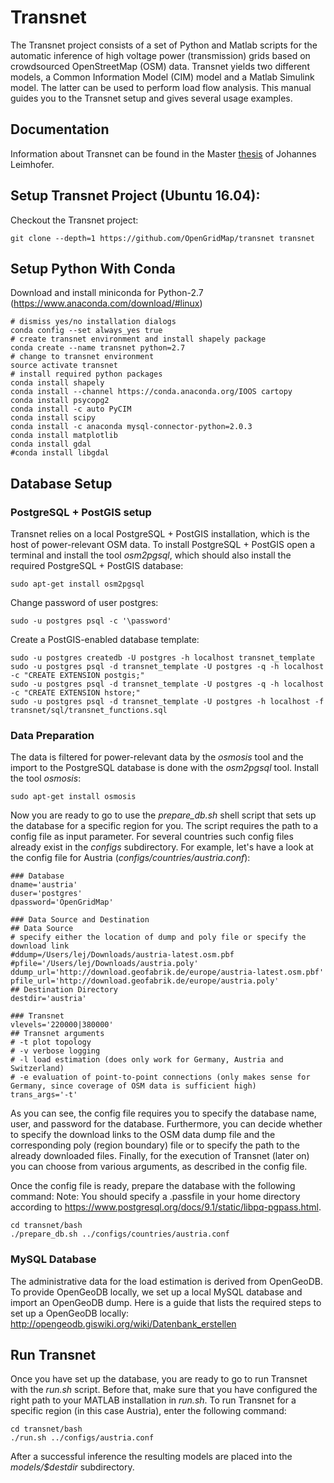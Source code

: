 # Transnet
The Transnet project consists of a set of Python and Matlab scripts for the automatic inference of high voltage power (transmission) grids based on crowdsourced OpenStreetMap (OSM) data. Transnet yields two different models, a Common Information Model (CIM) model and a Matlab Simulink model. The latter can be used to perform load flow analysis. This manual guides you to the Transnet setup and gives several usage examples.

## Documentation

Information about Transnet can be found in the Master [thesis](https://github.com/OpenGridMap/transnet/blob/master/doc/JohannesLeimhoferMasterThesis.pdf) of Johannes Leimhofer.

## Setup Transnet Project (Ubuntu 16.04):
Checkout the Transnet project:
```
git clone --depth=1 https://github.com/OpenGridMap/transnet transnet
```
## Setup Python With Conda
Download and install miniconda for Python-2.7 (https://www.anaconda.com/download/#linux)
```
# dismiss yes/no installation dialogs
conda config --set always_yes true
# create transnet environment and install shapely package
conda create --name transnet python=2.7
# change to transnet environment
source activate transnet
# install required python packages
conda install shapely
conda install --channel https://conda.anaconda.org/IOOS cartopy
conda install psycopg2
conda install -c auto PyCIM
conda install scipy
conda install -c anaconda mysql-connector-python=2.0.3
conda install matplotlib
conda install gdal
#conda install libgdal
```

## Database Setup
### PostgreSQL + PostGIS setup
Transnet relies on a local PostgreSQL + PostGIS installation, which is the host of power-relevant OSM data.
To install PostgreSQL + PostGIS open a terminal and install the tool _osm2pgsql_, which should also install the required PostgreSQL + PostGIS database:
```
sudo apt-get install osm2pgsql
```
Change password of user postgres:
```
sudo -u postgres psql -c '\password'
```
Create a PostGIS-enabled database template:
```
sudo -u postgres createdb -U postgres -h localhost transnet_template
sudo -u postgres psql -d transnet_template -U postgres -q -h localhost -c "CREATE EXTENSION postgis;"
sudo -u postgres psql -d transnet_template -U postgres -q -h localhost -c "CREATE EXTENSION hstore;"
sudo -u postgres psql -d transnet_template -U postgres -h localhost -f transnet/sql/transnet_functions.sql
```
### Data Preparation
The data is filtered for power-relevant data by the _osmosis_ tool and the import to the PostgreSQL database is done with the _osm2pgsql_ tool.
Install the tool _osmosis_:
```
sudo apt-get install osmosis
```
Now you are ready to go to use the _prepare_db.sh_ shell script that sets up the database for a specific region for you.
The script requires the path to a config file as input parameter. For several countries such config files already exist in the _configs_ subdirectory.
For example, let's have a look at the config file for Austria (_configs/countries/austria.conf_):
```
### Database
dname='austria'
duser='postgres'
dpassword='OpenGridMap'

### Data Source and Destination
## Data Source
# specify either the location of dump and poly file or specify the download link
#ddump=/Users/lej/Downloads/austria-latest.osm.pbf
#pfile='/Users/lej/Downloads/austria.poly'
ddump_url='http://download.geofabrik.de/europe/austria-latest.osm.pbf'
pfile_url='http://download.geofabrik.de/europe/austria.poly'
## Destination Directory
destdir='austria'

### Transnet
vlevels='220000|380000'
## Transnet arguments
# -t plot topology
# -v verbose logging
# -l load estimation (does only work for Germany, Austria and Switzerland)
# -e evaluation of point-to-point connections (only makes sense for Germany, since coverage of OSM data is sufficient high)
trans_args='-t'
```
As you can see, the config file requires you to specify the database name, user, and password for the database.
Furthermore, you can decide whether to specify the download links to the OSM data dump file and the corresponding poly (region boundary) file or to specify the path to the already downloaded files.
Finally, for the execution of Transnet (later on) you can choose from various arguments, as described in the config file.

Once the config file is ready, prepare the database with the following command:
Note: You should specify a .passfile in your home directory according to https://www.postgresql.org/docs/9.1/static/libpq-pgpass.html.

```
cd transnet/bash
./prepare_db.sh ../configs/countries/austria.conf
```

### MySQL Database
The administrative data for the load estimation is derived from OpenGeoDB. To provide OpenGeoDB locally, we set up a local MySQL database and import an OpenGeoDB dump.
Here is a guide that lists the required steps to set up a OpenGeoDB locally:
http://opengeodb.giswiki.org/wiki/Datenbank_erstellen

## Run Transnet
Once you have set up the database, you are ready to go to run Transnet with the _run.sh_ script. Before that, make sure that you have configured the right path to your MATLAB installation in _run.sh_.
To run Transnet for a specific region (in this case Austria), enter the following command:
```
cd transnet/bash
./run.sh ../configs/austria.conf
```
After a successful inference the resulting models are placed into the _models/$destdir_ subdirectory. 
